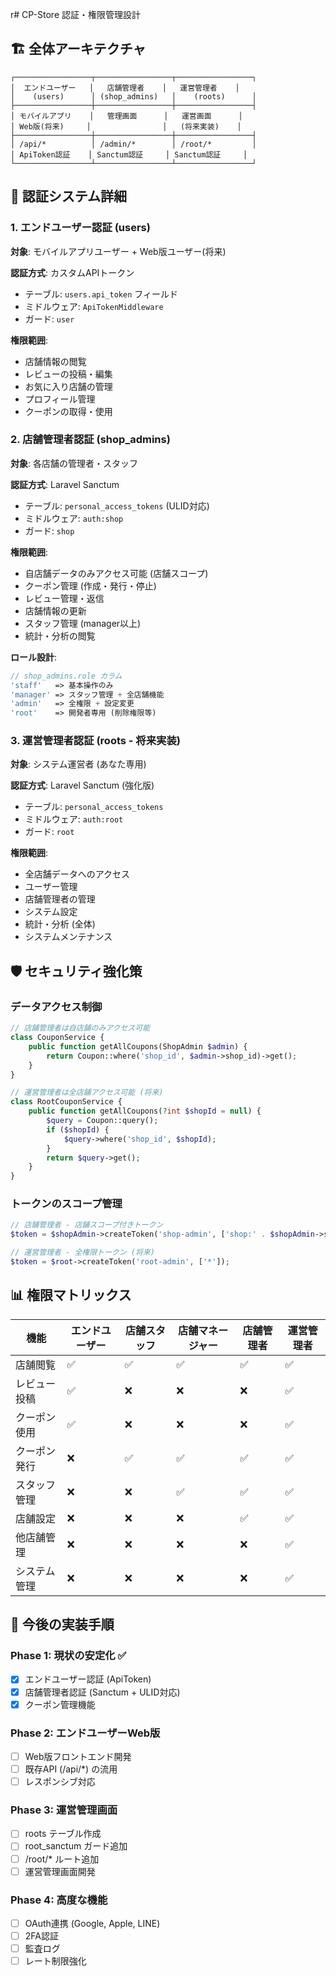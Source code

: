 r# CP-Store 認証・権限管理設計

## 🏗️ 全体アーキテクチャ

```
┌─────────────────┬─────────────────┬─────────────────┐
│  エンドユーザー   │   店舗管理者    │   運営管理者    │
│    (users)      │ (shop_admins)   │    (roots)      │
├─────────────────┼─────────────────┼─────────────────┤
│ モバイルアプリ    │   管理画面      │   運営画面      │
│ Web版(将来)     │                │   (将来実装)    │
├─────────────────┼─────────────────┼─────────────────┤
│ /api/*          │ /admin/*        │ /root/*         │
│ ApiToken認証    │ Sanctum認証     │ Sanctum認証     │
└─────────────────┴─────────────────┴─────────────────┘
```

## 🔐 認証システム詳細

### 1. エンドユーザー認証 (users)

**対象**: モバイルアプリユーザー + Web版ユーザー(将来)

**認証方式**: カスタムAPIトークン
- テーブル: `users.api_token` フィールド
- ミドルウェア: `ApiTokenMiddleware`
- ガード: `user`

**権限範囲**:
- 店舗情報の閲覧
- レビューの投稿・編集
- お気に入り店舗の管理
- プロフィール管理
- クーポンの取得・使用

### 2. 店舗管理者認証 (shop_admins)

**対象**: 各店舗の管理者・スタッフ

**認証方式**: Laravel Sanctum
- テーブル: `personal_access_tokens` (ULID対応)
- ミドルウェア: `auth:shop`
- ガード: `shop`

**権限範囲**:
- 自店舗データのみアクセス可能 (店舗スコープ)
- クーポン管理 (作成・発行・停止)
- レビュー管理・返信
- 店舗情報の更新
- スタッフ管理 (manager以上)
- 統計・分析の閲覧

**ロール設計**:
```php
// shop_admins.role カラム
'staff'   => 基本操作のみ
'manager' => スタッフ管理 + 全店舗機能
'admin'   => 全権限 + 設定変更
'root'    => 開発者専用 (削除権限等)
```

### 3. 運営管理者認証 (roots - 将来実装)

**対象**: システム運営者 (あなた専用)

**認証方式**: Laravel Sanctum (強化版)
- テーブル: `personal_access_tokens`
- ミドルウェア: `auth:root`  
- ガード: `root`

**権限範囲**:
- 全店舗データへのアクセス
- ユーザー管理
- 店舗管理者の管理
- システム設定
- 統計・分析 (全体)
- システムメンテナンス

## 🛡️ セキュリティ強化策

### データアクセス制御

```php
// 店舗管理者は自店舗のみアクセス可能
class CouponService {
    public function getAllCoupons(ShopAdmin $admin) {
        return Coupon::where('shop_id', $admin->shop_id)->get();
    }
}

// 運営管理者は全店舗アクセス可能 (将来)
class RootCouponService {
    public function getAllCoupons(?int $shopId = null) {
        $query = Coupon::query();
        if ($shopId) {
            $query->where('shop_id', $shopId);
        }
        return $query->get();
    }
}
```

### トークンのスコープ管理

```php
// 店舗管理者 - 店舗スコープ付きトークン
$token = $shopAdmin->createToken('shop-admin', ['shop:' . $shopAdmin->shop_id]);

// 運営管理者 - 全権限トークン (将来)
$token = $root->createToken('root-admin', ['*']);
```

## 📊 権限マトリックス

| 機能 | エンドユーザー | 店舗スタッフ | 店舗マネージャー | 店舗管理者 | 運営管理者 |
|---|---|---|---|---|---|
| 店舗閲覧 | ✅ | ✅ | ✅ | ✅ | ✅ |
| レビュー投稿 | ✅ | ❌ | ❌ | ❌ | ✅ |
| クーポン使用 | ✅ | ❌ | ❌ | ❌ | ✅ |
| クーポン発行 | ❌ | ✅ | ✅ | ✅ | ✅ |
| スタッフ管理 | ❌ | ❌ | ✅ | ✅ | ✅ |
| 店舗設定 | ❌ | ❌ | ❌ | ✅ | ✅ |
| 他店舗管理 | ❌ | ❌ | ❌ | ❌ | ✅ |
| システム管理 | ❌ | ❌ | ❌ | ❌ | ✅ |

## 🔄 今後の実装手順

### Phase 1: 現状の安定化 ✅
- [x] エンドユーザー認証 (ApiToken)
- [x] 店舗管理者認証 (Sanctum + ULID対応)
- [x] クーポン管理機能

### Phase 2: エンドユーザーWeb版
- [ ] Web版フロントエンド開発
- [ ] 既存API (/api/*) の流用
- [ ] レスポンシブ対応

### Phase 3: 運営管理画面
- [ ] roots テーブル作成
- [ ] root_sanctum ガード追加
- [ ] /root/* ルート追加
- [ ] 運営管理画面開発

### Phase 4: 高度な機能
- [ ] OAuth連携 (Google, Apple, LINE)
- [ ] 2FA認証
- [ ] 監査ログ
- [ ] レート制限強化 